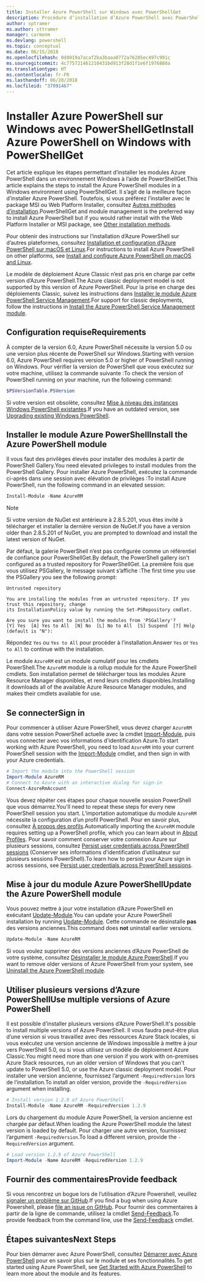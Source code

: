 ```yaml
---
title: Installer Azure PowerShell sur Windows avec PowerShellGet
description: Procédure d’installation d’Azure PowerShell avec PowerShellGet
author: sptramer
ms.author: sttramer
manager: carmonm
ms.devlang: powershell
ms.topic: conceptual
ms.date: 06/15/2018
ms.openlocfilehash: 0d8019a7acaf2ba3baaa0772a76285ec497c991c
ms.sourcegitcommit: 4c775721461210431bd913f28d1f1e6f1976880a
ms.translationtype: HT
ms.contentlocale: fr-FR
ms.lasthandoff: 06/28/2018
ms.locfileid: "37091467"
---
```

# <a name="install-azure-powershell-on-windows-with-powershellget"></a><span data-ttu-id="82abc-103">Installer Azure PowerShell sur Windows avec PowerShellGet</span><span class="sxs-lookup"><span data-stu-id="82abc-103">Install Azure PowerShell on Windows with PowerShellGet</span></span>

<span data-ttu-id="82abc-104">Cet article explique les étapes permettant d’installer les modules Azure PowerShell dans un environnement Windows à l’aide de PowerShellGet.</span><span class="sxs-lookup"><span data-stu-id="82abc-104">This article explains the steps to install the Azure PowerShell modules in a Windows environment using PowerShellGet.</span></span> <span data-ttu-id="82abc-105">Il s’agit de la meilleure façon d’installer Azure PowerShell. Toutefois, si vous préférez l’installer avec le package MSI ou Web Platform Installer, consultez [Autres méthodes d’installation](other-install.md).</span><span class="sxs-lookup"><span data-stu-id="82abc-105">PowerShellGet and module management is the preferred way to install Azure PowerShell but if you would rather install with the Web Platform Installer or MSI package, see [Other installation methods](other-install.md).</span></span>

<span data-ttu-id="82abc-106">Pour obtenir des instructions sur l’installation d’Azure PowerShell sur d’autres plateformes, consultez [Installation et configuration d’Azure PowerShell sur macOS et Linux](install-azurermps-maclinux.md).</span><span class="sxs-lookup"><span data-stu-id="82abc-106">For instructions to install Azure PowerShell on other platforms, see [Install and configure Azure PowerShell on macOS and Linux](install-azurermps-maclinux.md).</span></span>

<span data-ttu-id="82abc-107">Le modèle de déploiement Azure Classic n’est pas pris en charge par cette version d’Azure PowerShell.</span><span class="sxs-lookup"><span data-stu-id="82abc-107">The Azure classic deployment model is not supported by this version of Azure PowerShell.</span></span> <span data-ttu-id="82abc-108">Pour la prise en charge des déploiements Classic, suivez les instructions dans [Installer le module Azure PowerShell Service Management](/powershell/azure/servicemanagement/install-azure-ps).</span><span class="sxs-lookup"><span data-stu-id="82abc-108">For support for classic deployments, follow the instructions in [Install the Azure PowerShell Service Management module](/powershell/azure/servicemanagement/install-azure-ps).</span></span>

## <a name="requirements"></a><span data-ttu-id="82abc-109">Configuration requise</span><span class="sxs-lookup"><span data-stu-id="82abc-109">Requirements</span></span>

<span data-ttu-id="82abc-110">À compter de la version 6.0, Azure PowerShell nécessite la version 5.0 ou une version plus récente de PowerShell sur Windows.</span><span class="sxs-lookup"><span data-stu-id="82abc-110">Starting with version 6.0, Azure PowerShell requires version 5.0 or higher of PowerShell running on Windows.</span></span> <span data-ttu-id="82abc-111">Pour vérifier la version de PowerShell que vous exécutez sur votre machine, utilisez la commande suivante :</span><span class="sxs-lookup"><span data-stu-id="82abc-111">To check the version of PowerShell running on your machine, run the following command:</span></span>

```powershell
$PSVersionTable.PSVersion
```

<span data-ttu-id="82abc-112">Si votre version est obsolète, consultez [Mise à niveau des instances Windows PowerShell existantes](/powershell/scripting/setup/installing-windows-powershell?view=powershell-6#upgrading-existing-windows-powershell).</span><span class="sxs-lookup"><span data-stu-id="82abc-112">If you have an outdated version, see [Upgrading existing Windows PowerShell](/powershell/scripting/setup/installing-windows-powershell?view=powershell-6#upgrading-existing-windows-powershell).</span></span>

## <a name="install-the-azure-powershell-module"></a><span data-ttu-id="82abc-113">Installer le module Azure PowerShell</span><span class="sxs-lookup"><span data-stu-id="82abc-113">Install the Azure PowerShell module</span></span>

<span data-ttu-id="82abc-114">Il vous faut des privilèges élevés pour installer des modules à partir de PowerShell Gallery.</span><span class="sxs-lookup"><span data-stu-id="82abc-114">You need elevated privileges to install modules from the PowerShell Gallery.</span></span> <span data-ttu-id="82abc-115">Pour installer Azure PowerShell, exécutez la commande ci-après dans une session avec élévation de privilèges :</span><span class="sxs-lookup"><span data-stu-id="82abc-115">To install Azure PowerShell, run the following command in an elevated session:</span></span>

```powershell
Install-Module -Name AzureRM
```

> [!NOTE]
> <span data-ttu-id="82abc-116">Si votre version de NuGet est antérieure à 2.8.5.201, vous êtes invité à télécharger et installer la dernière version de NuGet.</span><span class="sxs-lookup"><span data-stu-id="82abc-116">If you have a version older than 2.8.5.201 of NuGet, you are prompted to download and install the latest version of NuGet.</span></span>

<span data-ttu-id="82abc-117">Par défaut, la galerie PowerShell n’est pas configurée comme un référentiel de confiance pour PowerShellGet.</span><span class="sxs-lookup"><span data-stu-id="82abc-117">By default, the PowerShell gallery isn't configured as a trusted repository for PowerShellGet.</span></span> <span data-ttu-id="82abc-118">La première fois que vous utilisez PSGallery, le message suivant s’affiche :</span><span class="sxs-lookup"><span data-stu-id="82abc-118">The first time you use the PSGallery you see the following prompt:</span></span>

```output
Untrusted repository

You are installing the modules from an untrusted repository. If you trust this repository, change
its InstallationPolicy value by running the Set-PSRepository cmdlet.

Are you sure you want to install the modules from 'PSGallery'?
[Y] Yes  [A] Yes to All  [N] No  [L] No to All  [S] Suspend  [?] Help (default is "N"):
```

<span data-ttu-id="82abc-119">Répondez `Yes` ou `Yes to All` pour procéder à l’installation.</span><span class="sxs-lookup"><span data-stu-id="82abc-119">Answer `Yes` or `Yes to All` to continue with the installation.</span></span>

<span data-ttu-id="82abc-120">Le module `AzureRM` est un module cumulatif pour les cmdlets PowerShell.</span><span class="sxs-lookup"><span data-stu-id="82abc-120">The `AzureRM` module is a rollup module for the Azure PowerShell cmdlets.</span></span> <span data-ttu-id="82abc-121">Son installation permet de télécharger tous les modules Azure Resource Manager disponibles, et rend leurs cmdlets disponibles.</span><span class="sxs-lookup"><span data-stu-id="82abc-121">Installing it downloads all of the available Azure Resource Manager modules, and makes their cmdlets available for use.</span></span>

## <a name="sign-in"></a><span data-ttu-id="82abc-122">Se connecter</span><span class="sxs-lookup"><span data-stu-id="82abc-122">Sign in</span></span>

<span data-ttu-id="82abc-123">Pour commencer à utiliser Azure PowerShell, vous devez charger `AzureRM` dans votre session PowerShell actuelle avec la cmdlet [Import-Module](/powershell/module/Microsoft.PowerShell.Core/Import-Module), puis vous connecter avec vos informations d'identification Azure.</span><span class="sxs-lookup"><span data-stu-id="82abc-123">To start working with Azure PowerShell, you need to load `AzureRM` into your current PowerShell session with the [Import-Module](/powershell/module/Microsoft.PowerShell.Core/Import-Module) cmdlet, and then sign in with your Azure credentials.</span></span>

```powershell
# Import the module into the PowerShell session
Import-Module AzureRM
# Connect to Azure with an interactive dialog for sign-in
Connect-AzureRmAccount
```

<span data-ttu-id="82abc-124">Vous devez répéter ces étapes pour chaque nouvelle session PowerShell que vous démarrez.</span><span class="sxs-lookup"><span data-stu-id="82abc-124">You'll need to repeat these steps for every new PowerShell session you start.</span></span> <span data-ttu-id="82abc-125">L’importation automatique du module `AzureRM` nécessite la configuration d’un profil PowerShell. Pour en savoir plus, consultez [À propos des profils](/powershell/module/microsoft.powershell.core/about/about_profiles).</span><span class="sxs-lookup"><span data-stu-id="82abc-125">Automatically importing the `AzureRM` module requires setting up a PowerShell profile, which you can learn about in [About Profiles](/powershell/module/microsoft.powershell.core/about/about_profiles).</span></span>
<span data-ttu-id="82abc-126">Pour savoir comment conserver votre connexion Azure sur plusieurs sessions, consultez [Persist user credentials across PowerShell sessions](context-persistence.md) (Conserver ses informations d'identification d’utilisateur sur plusieurs sessions PowerShell).</span><span class="sxs-lookup"><span data-stu-id="82abc-126">To learn how to persist your Azure sign in across sessions, see [Persist user credentials across PowerShell sessions](context-persistence.md).</span></span>

## <a name="update-the-azure-powershell-module"></a><span data-ttu-id="82abc-127">Mise à jour du module Azure PowerShell</span><span class="sxs-lookup"><span data-stu-id="82abc-127">Update the Azure PowerShell module</span></span>

<span data-ttu-id="82abc-128">Vous pouvez mettre à jour votre installation d’Azure PowerShell en exécutant [Update-Module](/powershell/module/powershellget/update-module).</span><span class="sxs-lookup"><span data-stu-id="82abc-128">You can update your Azure PowerShell installation by running [Update-Module](/powershell/module/powershellget/update-module).</span></span> <span data-ttu-id="82abc-129">Cette commande ne désinstalle __pas__ des versions anciennes.</span><span class="sxs-lookup"><span data-stu-id="82abc-129">This command does __not__ uninstall earlier versions.</span></span>

```powershell
Update-Module -Name AzureRM
```

<span data-ttu-id="82abc-130">Si vous voulez supprimer des versions anciennes d’Azure PowerShell de votre système, consultez [Désinstaller le module Azure PowerShell](uninstall-azurerm-ps.md).</span><span class="sxs-lookup"><span data-stu-id="82abc-130">If you want to remove older versions of Azure PowerShell from your system, see [Uninstall the Azure PowerShell module](uninstall-azurerm-ps.md).</span></span>

## <a name="use-multiple-versions-of-azure-powershell"></a><span data-ttu-id="82abc-131">Utiliser plusieurs versions d’Azure PowerShell</span><span class="sxs-lookup"><span data-stu-id="82abc-131">Use multiple versions of Azure PowerShell</span></span>

<span data-ttu-id="82abc-132">Il est possible d’installer plusieurs versions d’Azure PowerShell.</span><span class="sxs-lookup"><span data-stu-id="82abc-132">It's possible to install multiple versions of Azure PowerShell.</span></span> <span data-ttu-id="82abc-133">Il vous faudra peut-être plus d’une version si vous travaillez avec des ressources Azure Stack locales, si vous exécutez une version ancienne de Windows impossible à mettre à jour vers PowerShell 5.0, ou si vous utilisez un modèle de déploiement Azure Classic.</span><span class="sxs-lookup"><span data-stu-id="82abc-133">You might need more than one version if you work with on-premises Azure Stack resources, run an older version of Windows that you can't update to PowerShell 5.0, or use the Azure classic deployment model.</span></span> <span data-ttu-id="82abc-134">Pour installer une version ancienne, fournissez l’argument `-RequiredVersion` lors de l’installation.</span><span class="sxs-lookup"><span data-stu-id="82abc-134">To install an older version, provide the `-RequiredVersion` argument when installing.</span></span>

```powershell
# Install version 1.2.9 of Azure PowerShell
Install-Module -Name AzureRM -RequiredVersion 1.2.9
```

<span data-ttu-id="82abc-135">Lors du chargement du module Azure PowerShell, la version ancienne est chargée par défaut.</span><span class="sxs-lookup"><span data-stu-id="82abc-135">When loading the Azure PowerShell module the latest version is loaded by default.</span></span> <span data-ttu-id="82abc-136">Pour charger une autre version, fournissez l’argument `-RequiredVersion`.</span><span class="sxs-lookup"><span data-stu-id="82abc-136">To load a different version, provide the `-RequiredVersion` argument.</span></span>

```powershell
# Load version 1.2.9 of Azure PowerShell
Import-Module -Name AzureRM -RequiredVersion 1.2.9
```

## <a name="provide-feedback"></a><span data-ttu-id="82abc-137">Fournir des commentaires</span><span class="sxs-lookup"><span data-stu-id="82abc-137">Provide feedback</span></span>

<span data-ttu-id="82abc-138">Si vous rencontrez un bogue lors de l’utilisation d’Azure Powershell, veuillez [signaler un problème sur GitHub](https://github.com/Azure/azure-powershell/issues).</span><span class="sxs-lookup"><span data-stu-id="82abc-138">If you find a bug when using Azure Powershell, please [file an issue on GitHub](https://github.com/Azure/azure-powershell/issues).</span></span>
<span data-ttu-id="82abc-139">Pour fournir des commentaires à partir de la ligne de commande, utilisez la cmdlet [Send-Feedback](/powershell/module/azurerm.profile/send-feedback).</span><span class="sxs-lookup"><span data-stu-id="82abc-139">To provide feedback from the command line, use the [Send-Feedback](/powershell/module/azurerm.profile/send-feedback) cmdlet.</span></span>

## <a name="next-steps"></a><span data-ttu-id="82abc-140">Étapes suivantes</span><span class="sxs-lookup"><span data-stu-id="82abc-140">Next Steps</span></span>

<span data-ttu-id="82abc-141">Pour bien démarrer avec Azure PowerShell, consultez [Démarrer avec Azure PowerShell](get-started-azureps.md) pour en savoir plus sur le module et ses fonctionnalités.</span><span class="sxs-lookup"><span data-stu-id="82abc-141">To get started using Azure PowerShell, see [Get Started with Azure PowerShell](get-started-azureps.md) to learn more about the module and its features.</span></span>